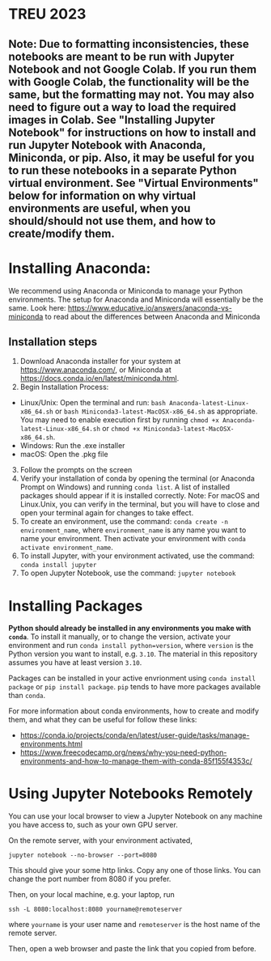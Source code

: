 # TREU 2023

## Note: Due to formatting inconsistencies, these notebooks are meant to be run with Jupyter Notebook and not Google Colab. If you run them with Google Colab, the functionality will be the same, but the formatting may not. You may also need to figure out a way to load the required images in Colab. See "Installing Jupyter Notebook" for instructions on how to install and run Jupyter Notebook with Anaconda, Miniconda, or pip. Also, it may be useful for you to run these notebooks in a separate Python virtual environment. See "Virtual Environments" below for information on why virtual environments are useful, when you should/should not use them, and how to create/modify them. 

# Installing Anaconda: 
We recommend using Anaconda or Miniconda to manage your Python environments.
The setup for Anaconda and Miniconda will essentially be the same. Look here: https://www.educative.io/answers/anaconda-vs-miniconda to read about the differences between Anaconda and Miniconda

## Installation steps
1. Download Anaconda installer for your system at https://www.anaconda.com/, or Miniconda at https://docs.conda.io/en/latest/miniconda.html.
2. Begin Installation Process:
- Linux/Unix: Open the terminal and run: `bash Anaconda-latest-Linux-x86_64.sh` or `bash Miniconda3-latest-MacOSX-x86_64.sh` as appropriate. You may need to enable execution first by running `chmod +x Anaconda-latest-Linux-x86_64.sh` or `chmod +x Miniconda3-latest-MacOSX-x86_64.sh`.
- Windows: Run the .exe installer
- macOS: Open the .pkg file
3. Follow the prompts on the screen
4. Verify your installation of conda by opening the terminal (or Anaconda Prompt on Windows) and running `conda list`. A list of installed packages should appear if it is installed correctly. Note: For macOS and Linux.Unix, you can verify in the terminal, but you will have to close and open your terminal again for changes to take effect.
5. To create an environment, use the command: `conda create -n environment_name`, where `environment_name` is any name you want to name your environment. Then activate your environment with `conda activate environment_name`.
6. To install Jupyter, with your environment activated, use the command: `conda install jupyter`
7. To open Jupyter Notebook, use the command: `jupyter notebook`

# Installing Packages
**Python should already be installed in any environments you make with `conda`**. To install it manually, or to change the version, activate your environment and run `conda install python=version`, where `version` is the Python version you want to install, e.g. `3.10`. The material in this repository assumes you have at least version `3.10`.

Packages can be installed in your active envrionment using `conda install package` or `pip install package`. `pip` tends to have more packages available than `conda`.

For more information about conda environments, how to create and modify them, and what they can be useful for follow these links: 
 - https://conda.io/projects/conda/en/latest/user-guide/tasks/manage-environments.html
 - https://www.freecodecamp.org/news/why-you-need-python-environments-and-how-to-manage-them-with-conda-85f155f4353c/

# Using Jupyter Notebooks Remotely
You can use your local browser to view a Jupyter Notebook on any machine you have access to, such as your own GPU server.

On the remote server, with your environment activated,
```
jupyter notebook --no-browser --port=8080
```
This should give your some http links. Copy any one of those links. You can change the port number from 8080 if you prefer.

Then, on your local machine, e.g. your laptop, run
```
ssh -L 8080:localhost:8080 yourname@remoteserver
```
where `yourname` is your user name and `remoteserver` is the host name of the remote server.

Then, open a web browser and paste the link that you copied from before.
